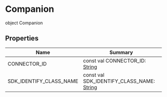 # Companion


object Companion

## Properties

| Name | Summary |
|---|---|
| CONNECTOR_ID | const val CONNECTOR_ID: [String](https://kotlinlang.org/api/latest/jvm/stdlib/kotlin/-string/index.html) |
| SDK_IDENTIFY_CLASS_NAME | const val SDK_IDENTIFY_CLASS_NAME: [String](https://kotlinlang.org/api/latest/jvm/stdlib/kotlin/-string/index.html) |
